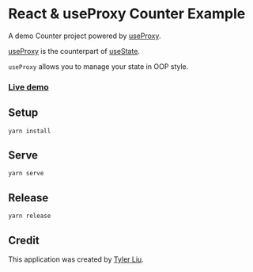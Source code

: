 # React & useProxy Counter Example

A demo Counter project powered by [useProxy](https://github.com/tylerlong/use-proxy).

[useProxy](https://github.com/tylerlong/use-proxy) is the counterpart of [useState](https://reactjs.org/docs/hooks-intro.html).

`useProxy` allows you to manage your state in OOP style.


### [Live demo](https://chuntaoliu.com/use-proxy-demo-counter/)


## Setup

```
yarn install
```

## Serve

```
yarn serve
```

## Release

```
yarn release
```

## Credit

This application was created by [Tyler Liu](https://github.com/tylerlong).
